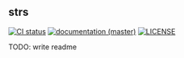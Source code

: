 ## strs

[![CI status](https://github.com/wafflelapkin/strs/workflows/Continuous%20integration/badge.svg)](https://github.com/teloxide/teloxide-core/actions)
[![documentation (master)](https://img.shields.io/badge/docs-master-green)](https://strs.netlify.com)
[![LICENSE](https://img.shields.io/badge/license-MIT-blue.svg)](LICENSE)

<!--
Oh no, I need to rename the lib because of existing crate
[![CI status](https://img.shields.io/crates/v/strs.svg)](https://github.com/teloxide/teloxide-core/actions)
[![documentation (docs.rs)](https://docs.rs/strs/badge.svg)](https://docs.rs/strs)
-->

TODO: write readme
